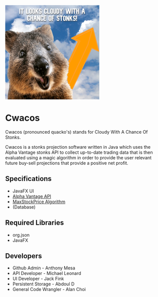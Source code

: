 <img src="https://raw.githubusercontent.com/anthonymesa/cwacos/main/res/cwacos.jpg" width="300" height="300" />

# Cwacos
Cwacos (pronounced quacko's) stands for Cloudy With A Chance Of Stonks.

Cwacos is a stonks projection software written in Java which uses the Alpha Vantage stonks API to collect up-to-date trading data that is then evaluated using a magic algorithm in order to provide the user relevant future buy-sell projections that provide a positive net profit.

## Specifications
* JavaFX UI
* [Alpha Vantage API](https://www.alphavantage.co/)
* [MaxStockPrice Algorithm](https://github.com/mcleoar/MaxStockPrice)
* (Database)

## Required Libraries
* org.json
* JavaFX

## Developers
* Github Admin - Anthony Mesa
* API Developer - Michael Leonard
* UI Developer - Jack Fink
* Persistent Storage -  Abdoul D
* General Code Wrangler - Alan Choi
